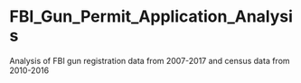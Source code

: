 # FBI_Gun_Permit_Application_Analysis
Analysis of FBI gun registration data from 2007-2017 and census data from 2010-2016
